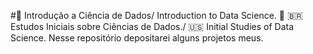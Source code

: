 #🤖 Introdução a Ciência de Dados/ Introduction to Data Science. 🤖
🇧🇷Estudos Iniciais sobre Ciências de Dados./ 🇺🇸 Initial Studies of Data Science.
Nesse repositório depositarei alguns projetos meus.
